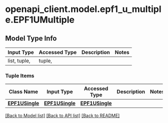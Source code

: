 # openapi_client.model.epf1_u_multiple.EPF1UMultiple

## Model Type Info
Input Type | Accessed Type | Description | Notes
------------ | ------------- | ------------- | -------------
list, tuple,  | tuple,  |  | 

### Tuple Items
Class Name | Input Type | Accessed Type | Description | Notes
------------- | ------------- | ------------- | ------------- | -------------
[**EPF1USingle**](EPF1USingle.md) | [**EPF1USingle**](EPF1USingle.md) | [**EPF1USingle**](EPF1USingle.md) |  | 

[[Back to Model list]](../../README.md#documentation-for-models) [[Back to API list]](../../README.md#documentation-for-api-endpoints) [[Back to README]](../../README.md)

